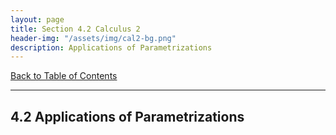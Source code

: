 ```yaml
---
layout: page
title: Section 4.2 Calculus 2
header-img: "/assets/img/cal2-bg.png"
description: Applications of Parametrizations
---
```


[Back to Table of Contents](../..)

---

## 4.2 Applications of Parametrizations
